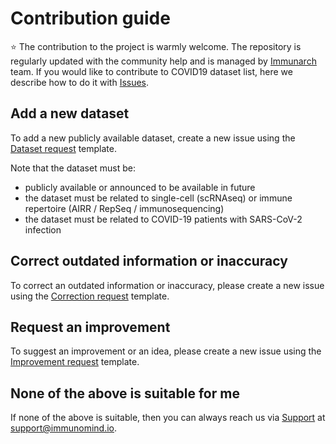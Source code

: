 # Contribution guide
:star: The contribution to the project is warmly welcome. The repository is regularly updated with the community help and is managed by [Immunarch](https://immunarch.com/) team.
If you would like to contribute to COVID19 dataset list, here we describe how to do it with [Issues](https://github.com/immunomind/covid19/issues).

## Add a new dataset
To add a new publicly available dataset, create a new issue using the [Dataset request](https://github.com/immunomind/covid19/issues/new?template=dataset-request.md) template.

Note that the dataset must be:
- publicly available or announced to be available in future
- the dataset must be related to single-cell (scRNAseq) or immune repertoire (AIRR / RepSeq / immunosequencing) 
- the dataset must be related to COVID-19 patients with SARS-CoV-2 infection

## Correct outdated information or inaccuracy
To correct an outdated information or inaccuracy, please create a new issue using the [Correction request](https://github.com/immunomind/covid19/issues/new?template=correction-request.md) template.

## Request an improvement
To suggest an improvement or an idea, please create a new issue using the [Improvement request](https://github.com/immunomind/covid19/issues/new?template=improvement-request.md) template.

## None of the above is suitable for me
If none of the above is suitable, then you can always reach us via [Support](mailto:support@immunomind.io) at support@immunomind.io.

